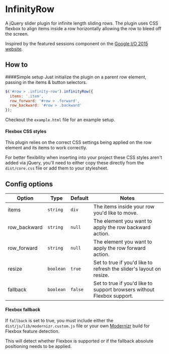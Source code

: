 # InfinityRow
A jQuery slider plugin for infinite length sliding rows. The plugin uses CSS flexbox to align items inside a row horizontally allowing the row to bleed off the screen.

Inspired by the featured sessions component on the [Google I/O 2015 website](https://events.google.com/io2015/).

## How to
####Simple setup
Just initialize the plugin on a parent row element, passing in the items & button selectors.
```js
$('#row > .infinity-row').infinityRow({
  items: '.item',
  row_forward: '#row > .forward',
  row_backward: '#row > .backward'
});
```
Checkout the `example.html` file for an example setup.
#### Flexbox CSS styles
This plugin relies on the correct CSS settings being applied on the row element and its items to work correctly. 

For better flexibility when inserting into your project these CSS styles aren't added via jQuery, you'll need to either copy these directly from the `dist/core.css` file or add them to your stylesheet.

## Config options
Option | Type | Default | Notes
-------|------|---------|------
items | `string` | `div` |The items inside your row you'd like to move.
row_backward | `string` | `null` | The element you want to apply the row backward action.
row_forward | `string` | `null` | The element you want to apply the row forward action.
resize | `boolean` | `true` | Set to true if you'd like to refresh the slider's layout on resize.
fallback | `boolean` | `false`  | Set to true if you'd like to support browsers without Flexbox support.

#### Flexbox fallback
If `fallback` is set to true, you must include either the `dist/js/lib/modernizr.custom.js` file or your own [Modernizr](https://modernizr.com/) build for Flexbox feature detection. 

This will detect whether Flexbox is supported or if the fallback absolute positioning needs to be applied.
